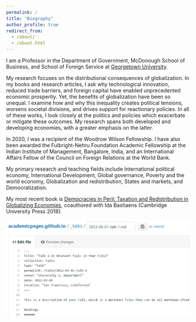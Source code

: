 ```yaml
---
permalink: /
title: "Biography"
author_profile: true
redirect_from: 
  - /about/
  - /about.html
---
```


I am a Professor in the Department of Government, McDonough School of Business, and School of Foreign Service at [Georgetown University](https://www.georgetown.edu/).  

My research focuses on the distributional consequences of globalization. In my books and research articles, I ask why technological innovation, reduced trade barriers, and foreign capital have enabled unprecedented economic prosperity. Yet, the benefits of globalization have been so unequal. I examine how and why this inequality creates political tensions, worsens societal divisions, and drives support for reactionary policies. In all of these works, I look closely at the politics and policies which exacerbate or mitigate these outcomes. My research spans both developed and developing economies, with a greater emphasis on the latter. 

In 2020, I was a recipient of the Woodrow Wilson Fellowship. I have also been awarded the Fulbright-Nehru Foundation Academic Fellowship at the Indian Institute of Management, Bangalore, India, and an International Affairs Fellow of the Council on Foreign Relations at the World Bank.

My primary research and teaching fields include International political economy, International Development, Global governance, Poverty and the world economy, Globalization and redistribution, States and markets, and Democratization.


My most recent book is [Democracies in Peril: Taxation and Redistribution in Globalizing Economies](https://www.cambridge.org/core/books/democracies-in-peril/97B48FD08F68A6BA369A881EBDA9B621), coauthored with Ida Bastiaens (Cambridge University Press 2018).

![Editing a markdown file for a talk](/images/editing-talk.png)